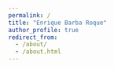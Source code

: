 ```yaml
---
permalink: /
title: "Enrique Barba Roque"
author_profile: true
redirect_from: 
  - /about/
  - /about.html
---
```


